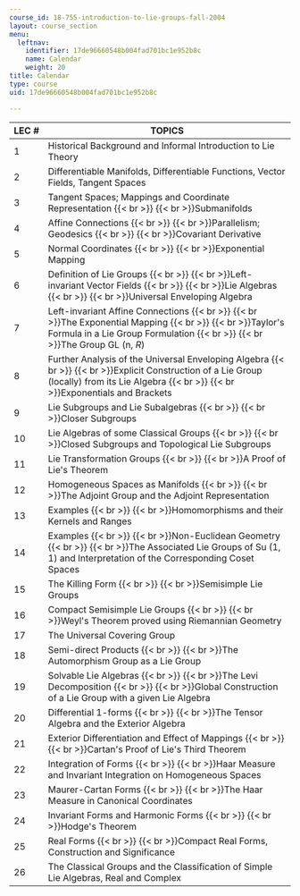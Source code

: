 ```yaml
---
course_id: 18-755-introduction-to-lie-groups-fall-2004
layout: course_section
menu:
  leftnav:
    identifier: 17de96660548b004fad701bc1e952b8c
    name: Calendar
    weight: 20
title: Calendar
type: course
uid: 17de96660548b004fad701bc1e952b8c

---
```


| LEC # | TOPICS |
| --- | --- |
| 1 | Historical Background and Informal Introduction to Lie Theory |
| 2 | Differentiable Manifolds, Differentiable Functions, Vector Fields, Tangent Spaces |
| 3 | Tangent Spaces; Mappings and Coordinate Representation  {{< br >}}  {{< br >}}Submanifolds |
| 4 | Affine Connections  {{< br >}}  {{< br >}}Parallelism; Geodesics  {{< br >}}  {{< br >}}Covariant Derivative |
| 5 | Normal Coordinates  {{< br >}}  {{< br >}}Exponential Mapping |
| 6 | Definition of Lie Groups  {{< br >}}  {{< br >}}Left-invariant Vector Fields  {{< br >}}  {{< br >}}Lie Algebras  {{< br >}}  {{< br >}}Universal Enveloping Algebra |
| 7 | Left-invariant Affine Connections  {{< br >}}  {{< br >}}The Exponential Mapping  {{< br >}}  {{< br >}}Taylor's Formula in a Lie Group Formulation  {{< br >}}  {{< br >}}The Group GL (n, _R_) |
| 8 | Further Analysis of the Universal Enveloping Algebra  {{< br >}}  {{< br >}}Explicit Construction of a Lie Group (locally) from its Lie Algebra  {{< br >}}  {{< br >}}Exponentials and Brackets |
| 9 | Lie Subgroups and Lie Subalgebras  {{< br >}}  {{< br >}}Closer Subgroups |
| 10 | Lie Algebras of some Classical Groups  {{< br >}}  {{< br >}}Closed Subgroups and Topological Lie Subgroups |
| 11 | Lie Transformation Groups  {{< br >}}  {{< br >}}A Proof of Lie's Theorem |
| 12 | Homogeneous Spaces as Manifolds  {{< br >}}  {{< br >}}The Adjoint Group and the Adjoint Representation |
| 13 | Examples  {{< br >}}  {{< br >}}Homomorphisms and their Kernels and Ranges |
| 14 | Examples  {{< br >}}  {{< br >}}Non-Euclidean Geometry  {{< br >}}  {{< br >}}The Associated Lie Groups of Su (1, 1) and Interpretation of the Corresponding Coset Spaces |
| 15 | The Killing Form  {{< br >}}  {{< br >}}Semisimple Lie Groups |
| 16 | Compact Semisimple Lie Groups  {{< br >}}  {{< br >}}Weyl's Theorem proved using Riemannian Geometry |
| 17 | The Universal Covering Group |
| 18 | Semi-direct Products  {{< br >}}  {{< br >}}The Automorphism Group as a Lie Group |
| 19 | Solvable Lie Algebras  {{< br >}}  {{< br >}}The Levi Decomposition  {{< br >}}  {{< br >}}Global Construction of a Lie Group with a given Lie Algebra |
| 20 | Differential 1-forms  {{< br >}}  {{< br >}}The Tensor Algebra and the Exterior Algebra |
| 21 | Exterior Differentiation and Effect of Mappings  {{< br >}}  {{< br >}}Cartan's Proof of Lie's Third Theorem |
| 22 | Integration of Forms  {{< br >}}  {{< br >}}Haar Measure and Invariant Integration on Homogeneous Spaces |
| 23 | Maurer-Cartan Forms  {{< br >}}  {{< br >}}The Haar Measure in Canonical Coordinates |
| 24 | Invariant Forms and Harmonic Forms  {{< br >}}  {{< br >}}Hodge's Theorem |
| 25 | Real Forms  {{< br >}}  {{< br >}}Compact Real Forms, Construction and Significance |
| 26 | The Classical Groups and the Classification of Simple Lie Algebras, Real and Complex
